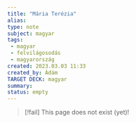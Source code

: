 ```yaml
---
title: "Mária Terézia"
alias: 
type: note
subject: magyar
tags:
 - magyar
 - felvilágosodás
 - magyarország
created: 2023.03.03 11:33
created_by: Ádám
TARGET DECK: magyar
summary: 
status: empty
---
```

> [!fail] This page does not exist (yet)!